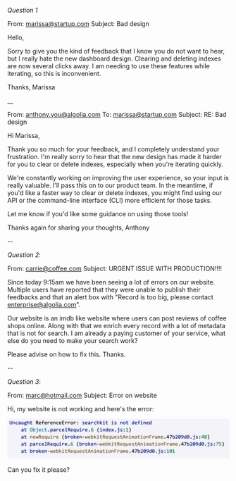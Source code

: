 *Question 1*


From: marissa@startup.com
Subject:  Bad design

Hello,

Sorry to give you the kind of feedback that I know you do not want to hear, but I really hate the new dashboard design. Clearing and deleting indexes are now several clicks away. I am needing to use these features while iterating, so this is inconvenient.

Thanks,
Marissa

__

From: anthony.you@algolia.com
To: marissa@startup.com
Subject: RE: Bad design

Hi Marissa,

Thank you so much for your feedback, and I completely understand your frustration. I'm really sorry to hear that the new design has made it harder for you to clear or delete indexes, especially when you're iterating quickly.

We're constantly working on improving the user experience, so your input is really valuable. I'll pass this on to our product team. In the meantime, if you'd like a faster way to clear or delete indexes, you might find using our API or the command-line interface (CLI) more efficient for those tasks.

Let me know if you'd like some guidance on using those tools!

Thanks again for sharing your thoughts,
Anthony

--

*Question 2*:

From: carrie@coffee.com
Subject: URGENT ISSUE WITH PRODUCTION!!!!

Since today 9:15am we have been seeing a lot of errors on our website. Multiple users have reported that they were unable to publish their feedbacks and that an alert box with "Record is too big, please contact enterprise@algolia.com".

Our website is an imdb like website where users can post reviews of coffee shops online. Along with that we enrich every record with a lot of metadata that is not for search. I am already a paying customer of your service, what else do you need to make your search work?

Please advise on how to fix this. Thanks.


--

*Question 3*:


From: marc@hotmail.com
Subject: Error on website

Hi, my website is not working and here's the error:

![error message](./error.png)

Can you fix it please?

